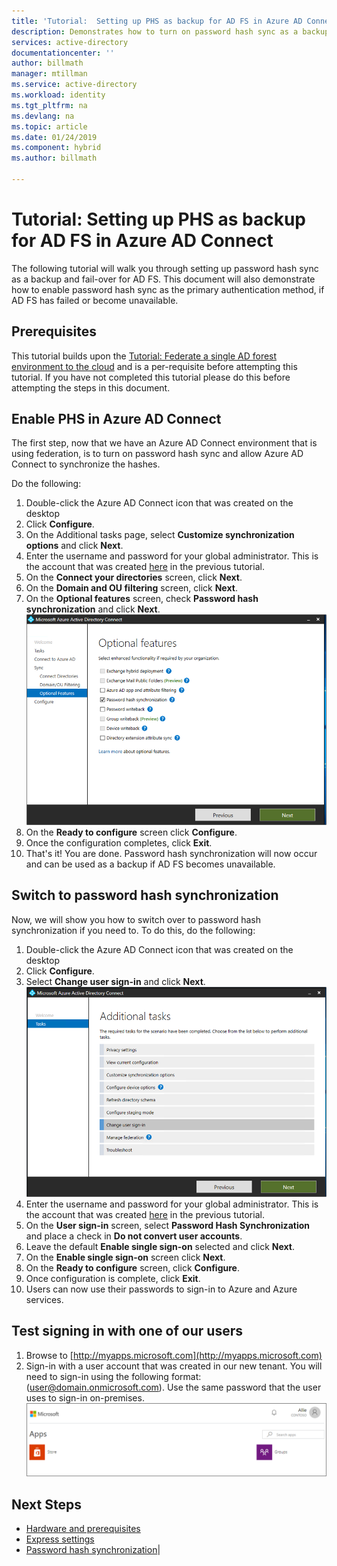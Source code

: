 ```yaml
---
title: 'Tutorial:  Setting up PHS as backup for AD FS in Azure AD Connect | Microsoft Docs'
description: Demonstrates how to turn on password hash sync as a backup and for AD FS.
services: active-directory
documentationcenter: ''
author: billmath
manager: mtillman
ms.service: active-directory
ms.workload: identity
ms.tgt_pltfrm: na
ms.devlang: na
ms.topic: article
ms.date: 01/24/2019
ms.component: hybrid
ms.author: billmath

---
```


# Tutorial:  Setting up PHS as backup for AD FS in Azure AD Connect

The following tutorial will walk you through setting up password hash sync as a backup and fail-over for AD FS.  This document will also demonstrate how to enable password hash sync as the primary authentication method, if AD FS has failed or become unavailable.

## Prerequisites
This tutorial builds upon the [Tutorial: Federate a single AD forest environment to the cloud](tutorial-federation.md) and is a per-requisite before attempting this tutorial.  If you have not completed this tutorial please do this before attempting the steps in this document.

## Enable PHS in Azure AD Connect
The first step, now that we have an Azure AD Connect environment that is using federation, is to turn on password hash sync and allow Azure AD Connect to synchronize the hashes.

Do the following:

1.  Double-click the Azure AD Connect icon that was created on the desktop
2.  Click **Configure**.
3.  On the Additional tasks page, select **Customize synchronization options** and click **Next**.
4.  Enter the username and password for your global administrator.  This is the account that was created [here](tutorial-federation.md#create-a-global-administrator-in-azure-ad) in the previous tutorial.
5.  On the **Connect your directories** screen, click **Next**.
6.  On the **Domain and OU filtering** screen, click **Next**.
7.  On the **Optional features** screen, check **Password hash synchronization** and click **Next**.
![Select](media/tutorial-phs-backup/backup1.png)</br>
8.  On the **Ready to configure** screen click **Configure**.
9.  Once the configuration completes, click **Exit**.
10. That's it!  You are done.  Password hash synchronization will now occur and can be used as a backup if AD FS becomes unavailable.

## Switch to password hash synchronization
Now, we will show you how to switch over to password hash synchronization if you need to.  To do this, do the following:

1. Double-click the Azure AD Connect icon that was created on the desktop
2.  Click **Configure**.
3.  Select **Change user sign-in** and click **Next**.
![Change](media/tutorial-phs-backup/backup2.png)</br>
4.  Enter the username and password for your global administrator.  This is the account that was created [here](tutorial-federation.md#create-a-global-administrator-in-azure-ad) in the previous tutorial.
5.  On the **User sign-in** screen, select **Password Hash Synchronization** and place a check in **Do not convert user accounts**.  
6.  Leave the default **Enable single sign-on** selected and click **Next**.
7.  On the **Enable single sign-on** screen click **Next**.
8.  On the **Ready to configure** screen, click **Configure**.
9.  Once configuration is complete, click **Exit**.
10. Users can now use their passwords to sign-in to Azure and Azure services.

## Test signing in with one of our users

1.  Browse to [http://myapps.microsoft.com](http://myapps.microsoft.com)
2. Sign-in with a user account that was created in our new tenant.  You will need to sign-in using the following format: (user@domain.onmicrosoft.com). Use the same password that the user uses to sign-in on-premises.</br>
![Verify](media/tutorial-password-hash-sync/verify1.png)</br>

## Next Steps


- [Hardware and prerequisites](how-to-connect-install-prerequisites.md) 
- [Express settings](how-to-connect-install-express.md)
- [Password hash synchronization](how-to-connect-password-hash-synchronization.md)|
